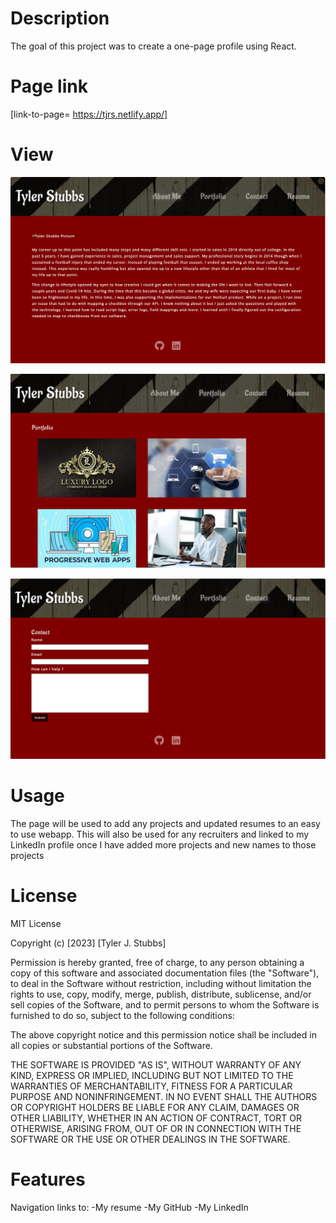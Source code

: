 # Description
The goal of this project was to create a one-page profile using React.

# Page link

[link-to-page= https://tjrs.netlify.app/]

# View

![Webpage screenshot 1](static-assets\Homepage.jpg)

![Webpage screenshot 2](static-assets\Profile.jpg)

![Webpage screenshot 3](static-assets\Contact.jpg)
# Usage

The page will be used to add any projects and updated resumes to an easy to use webapp. This will also be used for any recruiters and linked to my LinkedIn profile once I have added more projects and new names to those projects

# License

MIT License

Copyright (c) [2023] [Tyler J. Stubbs]

Permission is hereby granted, free of charge, to any person obtaining a copy
of this software and associated documentation files (the "Software"), to deal
in the Software without restriction, including without limitation the rights
to use, copy, modify, merge, publish, distribute, sublicense, and/or sell
copies of the Software, and to permit persons to whom the Software is
furnished to do so, subject to the following conditions:

The above copyright notice and this permission notice shall be included in all
copies or substantial portions of the Software.

THE SOFTWARE IS PROVIDED "AS IS", WITHOUT WARRANTY OF ANY KIND, EXPRESS OR
IMPLIED, INCLUDING BUT NOT LIMITED TO THE WARRANTIES OF MERCHANTABILITY,
FITNESS FOR A PARTICULAR PURPOSE AND NONINFRINGEMENT. IN NO EVENT SHALL THE
AUTHORS OR COPYRIGHT HOLDERS BE LIABLE FOR ANY CLAIM, DAMAGES OR OTHER
LIABILITY, WHETHER IN AN ACTION OF CONTRACT, TORT OR OTHERWISE, ARISING FROM,
OUT OF OR IN CONNECTION WITH THE SOFTWARE OR THE USE OR OTHER DEALINGS IN THE
SOFTWARE.

# Features 

Navigation links to:
-My resume
-My GitHub
-My LinkedIn